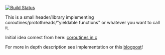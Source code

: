 [![Build Status](https://travis-ci.org/wc-duck/coro.svg?branch=master)](https://travis-ci.org/wc-duck/coro)

This is a small header/library implementing coroutines/protothreads/"yieldable functions"
or whatever you want to call it.

Initial idea comest from here:
[coroutines in c](https://www.chiark.greenend.org.uk/~sgtatham/coroutines.html)

For more in depth description see implementation or this [blogpost](http://kihlander.net/protothreads-with-a-twist.html)!
